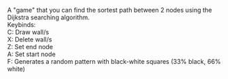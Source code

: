 A "game" that you can find the sortest path between 2 nodes using the Dijkstra searching algorithm.  
Keybinds:  
C: Draw wall/s  
X: Delete wall/s  
Z: Set end node  
A: Set start node  
F: Generates a random pattern with black-white squares (33% black, 66% white)  
